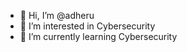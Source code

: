 - 👋 Hi, I’m @adheru
- 👀 I’m interested in Cybersecurity
- 🌱 I’m currently learning Cybersecurity


<!---
adheru/adheru is a ✨ special ✨ repository because its `README.md` (this file) appears on your GitHub profile.
You can click the Preview link to take a look at your changes.
--->
